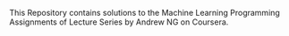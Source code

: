 This Repository contains solutions to the Machine Learning Programming Assignments of Lecture Series by Andrew NG on Coursera.
